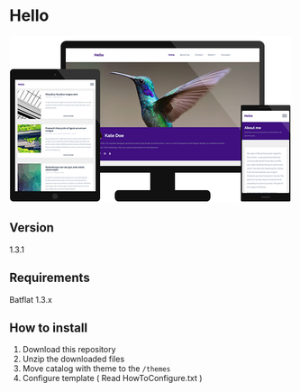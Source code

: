 # Hello
![Preview](./previewgithub.png?raw=true)

## Version
1.3.1

## Requirements
Batflat 1.3.x

## How to install
1. Download this repository
2. Unzip the downloaded files
3. Move catalog with theme to the `/themes` 
4. Configure template ( Read HowToConfigure.txt )
